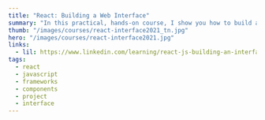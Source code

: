 ```yaml
---
title: "React: Building a Web Interface"
summary: "In this practical, hands-on course, I show you how to build a simple interface from scratch using hooks and TailwindCSS."
thumb: "/images/courses/react-interface2021_tn.jpg"
hero: "/images/courses/react-interface2021.jpg"
links:
  - lil: https://www.linkedin.com/learning/react-js-building-an-interface-8551484
tags:
  - react
  - javascript
  - frameworks
  - components
  - project
  - interface
---
```

